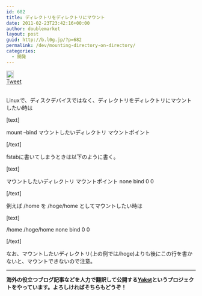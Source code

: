 ```yaml
---
id: 682
title: ディレクトリをディレクトリにマウント
date: 2011-02-23T23:42:16+00:00
author: doublemarket
layout: post
guid: http://b.l0g.jp/?p=682
permalink: /dev/mounting-directory-on-directory/
categories:
  - 開発
---
```

<div class='wp_social_bookmarking_light'>
  <div class="wsbl_hatena_button">
    <a href="http://b.hatena.ne.jp/entry/http://b.l0g.jp/dev/mounting-directory-on-directory/" class="hatena-bookmark-button" data-hatena-bookmark-title="ディレクトリをディレクトリにマウント" data-hatena-bookmark-layout="standard" title="このエントリーをはてなブックマークに追加"> <img src="//b.hatena.ne.jp/images/entry-button/button-only@2x.png" alt="このエントリーをはてなブックマークに追加" width="20" height="20" style="border: none;" /></a>
  </div>
  
  <div class="wsbl_facebook_like">
    <div id="fb-root">
    </div><fb:like href="http://b.l0g.jp/dev/mounting-directory-on-directory/" layout="button_count" action="like" width="100" share="false" show_faces="false" ></fb:like>
  </div>
  
  <div class="wsbl_twitter">
    <a href="https://twitter.com/share" class="twitter-share-button"{count} data-url="http://b.l0g.jp/dev/mounting-directory-on-directory/" data-text="ディレクトリをディレクトリにマウント" data-via="dblmkt " data-lang="ja">Tweet</a>
  </div>
  
  <div class="wsbl_google_plus_one">
    <g:plusone size="medium" annotation="none" href="http://b.l0g.jp/dev/mounting-directory-on-directory/" ></g:plusone>
  </div>
</div>

<br class='wp_social_bookmarking_light_clear' />

Linuxで、ディスクデバイスではなく、ディレクトリをディレクトリにマウントしたい時は

[text]
  
mount &#8211;bind マウントしたいディレクトリ マウントポイント
  
[/text]

fstabに書いてしまうときは以下のように書く。

[text]
  
マウントしたいディレクトリ マウントポイント none bind 0 0
  
[/text]

例えば /home を /hoge/home としてマウントしたい時は

[text]
  
/home /hoge/home none bind 0 0
  
[/text]

なお、マウントしたいディレクトリ(上の例では/hoge)よりも後にこの行を書かないと、マウントできないので注意。

* * *

**海外の役立つブログ記事などを人力で翻訳して公開する[Yakst](https://yakst.com/ja)というプロジェクトをやっています。よろしければそちらもどうぞ！**